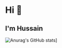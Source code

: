 # Hi 👋 
## I'm Hussain 
![Anurag's GitHub stats](https://github-readme-stats.vercel.app/api?username=Hussain96o)]

